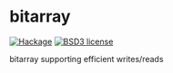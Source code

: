 # bitarray

[![Hackage](https://img.shields.io/hackage/v/bitarray.svg)](https://hackage.haskell.org/package/bitarray)
[![BSD3 license](https://img.shields.io/badge/license-BSD3-blue.svg)](LICENSE)

bitarray supporting efficient writes/reads